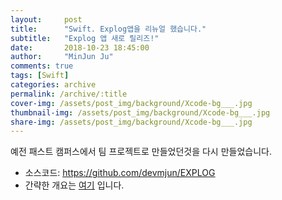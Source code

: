 ```yaml
---
layout:     post
title:      "Swift. Explog앱을 리뉴얼 했습니다."
subtitle:   "Explog 앱 새로 릴리즈!"
date:       2018-10-23 18:45:00
author:     "MinJun Ju"
comments: true 
tags: [Swift]
categories: archive
permalink: /archive/:title
cover-img: /assets/post_img/background/Xcode-bg___.jpg
thumbnail-img: /assets/post_img/background/Xcode-bg___.jpg
share-img: /assets/post_img/background/Xcode-bg___.jpg
---
```


예전 패스트 캠퍼스에서 팀 프로젝트로 만들었던것을 다시 만들었습니다. 

- 소스코드: 
[<U>https://github.com/devmjun/EXPLOG</U>](https://github.com/devmjun/EXPLOG)
- 간략한 개요는 [<U>여기</U>](https://github.com/devmjun/_EXPLOG/blob/master/version-list/1_1_2.md) 입니다.

